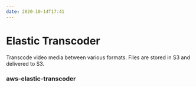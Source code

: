```yaml
---
date: 2020-10-14T17:41
---
```


# Elastic Transcoder

Transcode video media between various formats.
Files are stored in S3 and delivered to S3.


### aws-elastic-transcoder
